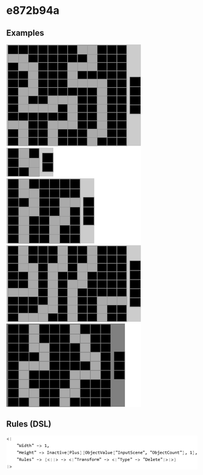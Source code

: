 # e872b94a

## Examples

![ARC examples for e872b94a](examples.png?raw=true)

## Rules (DSL)

![DSL rules for e872b94a](rules.png?raw=true)

